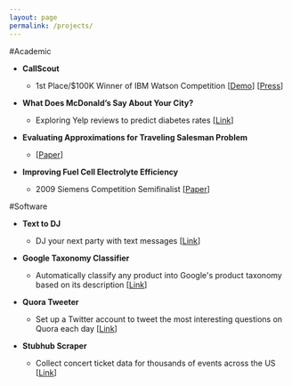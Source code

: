 ```yaml
---
layout: page
permalink: /projects/
---
```


#Academic

* **CallScout** 
    - 1st Place/$100K Winner of IBM Watson Competition [[Demo](https://www.youtube.com/watch?v=GFsc0B6DN8s)] [[Press](https://www-03.ibm.com/press/us/en/pressrelease/45861.wss)]
* **What Does McDonald’s Say About Your City?**
    - Exploring Yelp reviews to predict diabetes rates [[Link](/assets/mcdonalds_report.pdf)]

* **Evaluating Approximations for Traveling Salesman Problem**
  - [[Paper](/assets/EmpiricalEvaluationOfTSP.pdf)]

* **Improving Fuel Cell Electrolyte Efficiency**
    - 2009 Siemens Competition Semifinalist [[Paper](/assets/JayShah_Synthesis_Study_Cs5.pdf)]


#Software

* **Text to DJ**
  - DJ your next party with text messages [[Link](https://github.com/jayshahtx/text_to_dj)]

* **Google Taxonomy Classifier**
  - Automatically classify any product into Google's product taxonomy based on its description [[Link](https://github.com/jayshahtx/Google-Ads-Taxonomy-Classifier)]

* **Quora Tweeter**
  - Set up a Twitter account to tweet the most interesting questions on Quora each day [[Link](https://github.com/jayshahtx/quoraTweeter)]

* **Stubhub Scraper**
  - Collect concert ticket data for thousands of events across the US [[Link](https://github.com/jayshahtx/StubHub-Scraper)]

